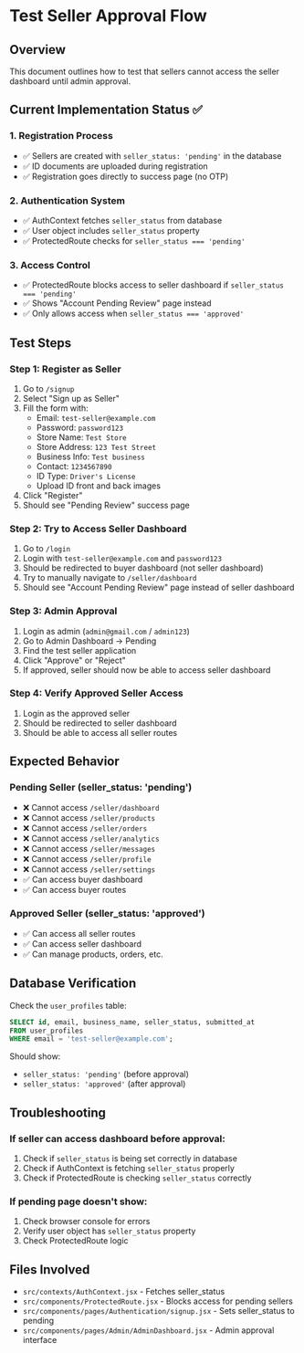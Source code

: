 # Test Seller Approval Flow

## Overview
This document outlines how to test that sellers cannot access the seller dashboard until admin approval.

## Current Implementation Status ✅

### 1. **Registration Process**
- ✅ Sellers are created with `seller_status: 'pending'` in the database
- ✅ ID documents are uploaded during registration
- ✅ Registration goes directly to success page (no OTP)

### 2. **Authentication System**
- ✅ AuthContext fetches `seller_status` from database
- ✅ User object includes `seller_status` property
- ✅ ProtectedRoute checks for `seller_status === 'pending'`

### 3. **Access Control**
- ✅ ProtectedRoute blocks access to seller dashboard if `seller_status === 'pending'`
- ✅ Shows "Account Pending Review" page instead
- ✅ Only allows access when `seller_status === 'approved'`

## Test Steps

### Step 1: Register as Seller
1. Go to `/signup`
2. Select "Sign up as Seller"
3. Fill the form with:
   - Email: `test-seller@example.com`
   - Password: `password123`
   - Store Name: `Test Store`
   - Store Address: `123 Test Street`
   - Business Info: `Test business`
   - Contact: `1234567890`
   - ID Type: `Driver's License`
   - Upload ID front and back images
4. Click "Register"
5. Should see "Pending Review" success page

### Step 2: Try to Access Seller Dashboard
1. Go to `/login`
2. Login with `test-seller@example.com` and `password123`
3. Should be redirected to buyer dashboard (not seller dashboard)
4. Try to manually navigate to `/seller/dashboard`
5. Should see "Account Pending Review" page instead of seller dashboard

### Step 3: Admin Approval
1. Login as admin (`admin@gmail.com` / `admin123`)
2. Go to Admin Dashboard → Pending
3. Find the test seller application
4. Click "Approve" or "Reject"
5. If approved, seller should now be able to access seller dashboard

### Step 4: Verify Approved Seller Access
1. Login as the approved seller
2. Should be redirected to seller dashboard
3. Should be able to access all seller routes

## Expected Behavior

### Pending Seller (seller_status: 'pending')
- ❌ Cannot access `/seller/dashboard`
- ❌ Cannot access `/seller/products`
- ❌ Cannot access `/seller/orders`
- ❌ Cannot access `/seller/analytics`
- ❌ Cannot access `/seller/messages`
- ❌ Cannot access `/seller/profile`
- ❌ Cannot access `/seller/settings`
- ✅ Can access buyer dashboard
- ✅ Can access buyer routes

### Approved Seller (seller_status: 'approved')
- ✅ Can access all seller routes
- ✅ Can access seller dashboard
- ✅ Can manage products, orders, etc.

## Database Verification

Check the `user_profiles` table:
```sql
SELECT id, email, business_name, seller_status, submitted_at 
FROM user_profiles 
WHERE email = 'test-seller@example.com';
```

Should show:
- `seller_status: 'pending'` (before approval)
- `seller_status: 'approved'` (after approval)

## Troubleshooting

### If seller can access dashboard before approval:
1. Check if `seller_status` is being set correctly in database
2. Check if AuthContext is fetching `seller_status` properly
3. Check if ProtectedRoute is checking `seller_status` correctly

### If pending page doesn't show:
1. Check browser console for errors
2. Verify user object has `seller_status` property
3. Check ProtectedRoute logic

## Files Involved
- `src/contexts/AuthContext.jsx` - Fetches seller_status
- `src/components/ProtectedRoute.jsx` - Blocks access for pending sellers
- `src/components/pages/Authentication/signup.jsx` - Sets seller_status to pending
- `src/components/pages/Admin/AdminDashboard.jsx` - Admin approval interface

